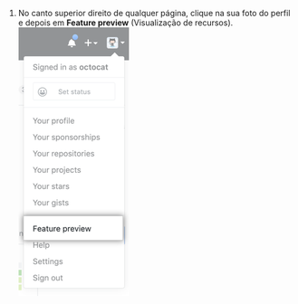 1. No canto superior direito de qualquer página, clique na sua foto do perfil e depois em **Feature preview** (Visualização de recursos). ![Botão Feature preview (Visualização de recursos)](/assets/images/help/settings/feature-preview-button.png)
